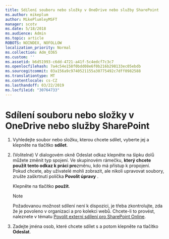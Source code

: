 ```yaml
---
title: Sdílení souboru nebo složky v OneDrive nebo služby SharePoint
ms.author: mikeplum
author: MikePlumleyMSFT
manager: scotv
ms.date: 5/18/2018
ms.audience: Admin
ms.topic: article
ROBOTS: NOINDEX, NOFOLLOW
localization_priority: Normal
ms.collection: Adm_O365
ms.custom: ''
ms.assetid: b6d51993-c6dd-4721-a41f-5c4edcf7c3c7
ms.openlocfilehash: 7a4c54e158f0bdd08e6f0b216b298133ec05ebdb
ms.sourcegitcommit: 03a156a9c9740521155a30775492c7dff0982588
ms.translationtype: MT
ms.contentlocale: cs-CZ
ms.lasthandoff: 03/22/2019
ms.locfileid: "30764733"
---
```

# <a name="share-a-file-or-folder-in-onedrive-or-sharepoint"></a>Sdílení souboru nebo složky v OneDrive nebo služby SharePoint

1. Vyhledejte soubor nebo složku, kterou chcete sdílet, vyberte jej a klepněte na tlačítko **sdílet**.
    
2. (Volitelné) V dialogovém okně Odeslat odkaz klepněte na šipku dolů můžete změnit typ spojení. Ve skupinovém rámečku, **který chcete použít tento odkaz k práci pro**změnu, kdo má přístup k propojení. Pokud chcete, aby uživatelé mohli zobrazit, ale nikoli upravovat soubory, zrušte zaškrtnutí políčka **Povolit úpravy** . 
    
    Klepněte na tlačítko **použít**.
    
    > [!NOTE]
    > Požadovanou možnost sdílení není k dispozici, je třeba zkontrolujte, zda že je povoleno v organizaci a pro kolekci webů. Chcete-li to provést, naleznete v tématu [Povolit externí sdílení pro SharePoint Online](https://go.microsoft.com/fwlink/?linkid=866426). 
  
3. Zadejte jména osob, které chcete sdílet s a potom klepněte na tlačítko **Odeslat**.
    

